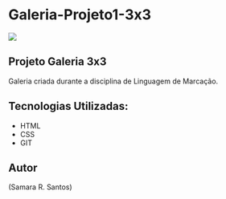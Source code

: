 # Galeria-Projeto1-3x3

![](![](image.png))

## Projeto Galeria 3x3 

Galeria criada durante a disciplina de Linguagem de Marcação.

## Tecnologias Utilizadas:

* HTML
* CSS
* GIT

## Autor
(Samara R. Santos)